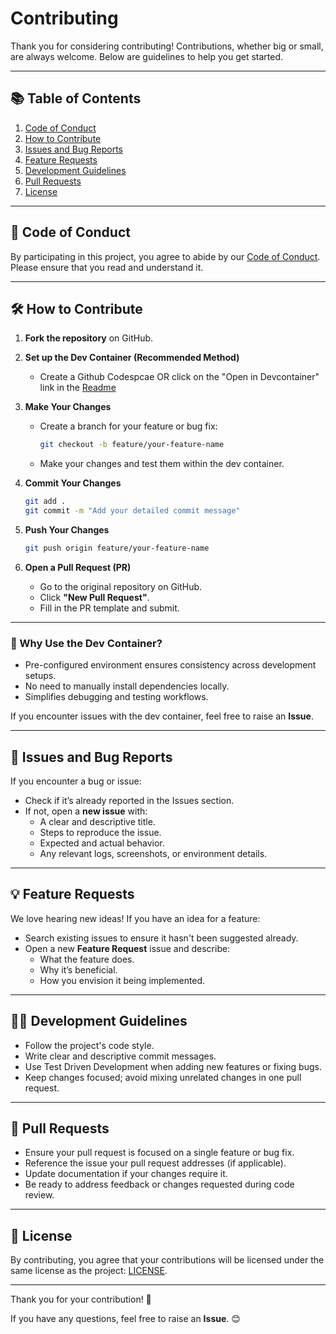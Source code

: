 # Contributing

Thank you for considering contributing! Contributions, whether big or small, are always welcome. Below are guidelines to help you get started.

---

## 📚 Table of Contents

1. [Code of Conduct](#-code-of-conduct)
2. [How to Contribute](#-how-to-contribute)
3. [Issues and Bug Reports](#-issues-and-bug-reports)
4. [Feature Requests](#-feature-requests)
5. [Development Guidelines](#-development-guidelines)
6. [Pull Requests](#-pull-requests)
7. [License](#-license)

---

## 📜 Code of Conduct

By participating in this project, you agree to abide by our [Code of Conduct](./CODE_OF_CONDUCT.md). Please ensure that you read and understand it.

---

## 🛠️ How to Contribute

1. **Fork the repository** on GitHub.

2. **Set up the Dev Container (Recommended Method)**
   - Create a Github Codespcae OR click on the "Open in Devcontainer" link in the [Readme](./README.md)

3. **Make Your Changes**
   - Create a branch for your feature or bug fix:
     ```bash
     git checkout -b feature/your-feature-name
     ```
   - Make your changes and test them within the dev container.

4. **Commit Your Changes**
   ```bash
   git add .
   git commit -m "Add your detailed commit message"
   ```

5. **Push Your Changes**
   ```bash
   git push origin feature/your-feature-name
   ```

6. **Open a Pull Request (PR)**
   - Go to the original repository on GitHub.
   - Click **"New Pull Request"**.
   - Fill in the PR template and submit.

---

### 🐳 Why Use the Dev Container?

- Pre-configured environment ensures consistency across development setups.
- No need to manually install dependencies locally.
- Simplifies debugging and testing workflows.

If you encounter issues with the dev container, feel free to raise an **Issue**.

---

## 🐞 Issues and Bug Reports

If you encounter a bug or issue:
- Check if it’s already reported in the Issues section.
- If not, open a **new issue** with:
  - A clear and descriptive title.
  - Steps to reproduce the issue.
  - Expected and actual behavior.
  - Any relevant logs, screenshots, or environment details.

---

## 💡 Feature Requests

We love hearing new ideas! If you have an idea for a feature:
- Search existing issues to ensure it hasn't been suggested already.
- Open a new **Feature Request** issue and describe:
   - What the feature does.
   - Why it’s beneficial.
   - How you envision it being implemented.

---

## 🧑‍💻 Development Guidelines

- Follow the project's code style.
- Write clear and descriptive commit messages.
- Use Test Driven Development when adding new features or fixing bugs.
- Keep changes focused; avoid mixing unrelated changes in one pull request.

---

## 🔄 Pull Requests

- Ensure your pull request is focused on a single feature or bug fix.
- Reference the issue your pull request addresses (if applicable).
- Update documentation if your changes require it.
- Be ready to address feedback or changes requested during code review.

---

## 📜 License

By contributing, you agree that your contributions will be licensed under the same license as the project: [LICENSE](./LICENSE).

---

Thank you for your contribution! 🚀

If you have any questions, feel free to raise an **Issue**. 😊
